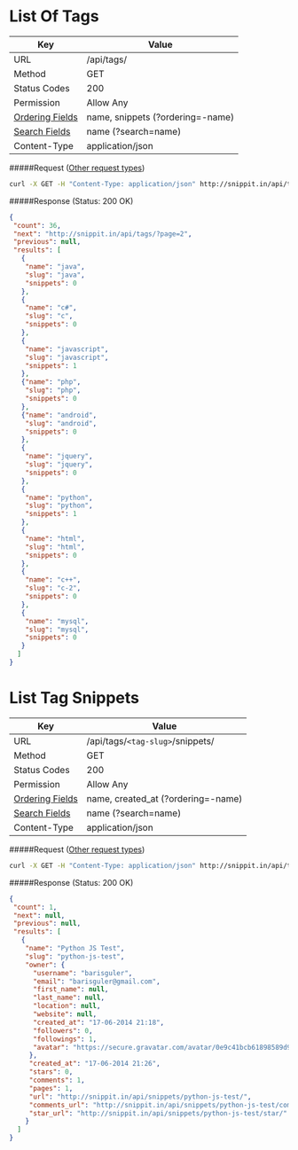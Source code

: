List Of Tags
==============================
| Key             | Value                                                 |
| ----------------|-------------------------------------------------------|
| URL             | /api/tags/                                            |
| Method          | GET                                                   |
| Status Codes    | 200                                                   |
| Permission      | Allow Any                                             |
| [Ordering Fields](../features.md#ordering-filter) | name, snippets (?ordering=-name)                      |
| [Search Fields](../features.md#search-filtering)   | name  (?search=name)                                  |
| Content-Type    | application/json                                      |

#####Request ([Other request types](../example.md))

```bash
curl -X GET -H "Content-Type: application/json" http://snippit.in/api/tags/
```

#####Response (Status: 200 OK)

```json
{
 "count": 36,
 "next": "http://snippit.in/api/tags/?page=2",
 "previous": null,
 "results": [
   {
    "name": "java",
    "slug": "java",
    "snippets": 0
   },
   {
    "name": "c#",
    "slug": "c",
    "snippets": 0
   },
   {
    "name": "javascript",
    "slug": "javascript",
    "snippets": 1
   },
   {"name": "php",
    "slug": "php",
    "snippets": 0
   },
   {"name": "android",
    "slug": "android",
    "snippets": 0
   },
   {
    "name": "jquery",
    "slug": "jquery",
    "snippets": 0
   },
   {
    "name": "python",
    "slug": "python",
    "snippets": 1
   },
   {
    "name": "html",
    "slug": "html",
    "snippets": 0
   },
   {
    "name": "c++",
    "slug": "c-2",
    "snippets": 0
   },
   {
    "name": "mysql",
    "slug": "mysql",
    "snippets": 0
   }
  ]
}
```

List Tag Snippets
==============================
| Key             | Value                                                 |
| ----------------|-------------------------------------------------------|
| URL             | /api/tags/`<tag-slug>`/snippets/                      |
| Method          | GET                                                   |
| Status Codes    | 200                                                   |
| Permission      | Allow Any                                             |
| [Ordering Fields](../features.md#ordering-filter) | name, created_at (?ordering=-name) |
| [Search Fields](../features.md#search-filtering)   | name  (?search=name) |
| Content-Type    | application/json                                      |

#####Request ([Other request types](../example.md))

```bash
curl -X GET -H "Content-Type: application/json" http://snippit.in/api/tags/python/snippets/
```

#####Response (Status: 200 OK)

```json
{
 "count": 1,
 "next": null,
 "previous": null,
 "results": [
   {
    "name": "Python JS Test",
    "slug": "python-js-test",
    "owner": {
      "username": "barisguler",
      "email": "barisguler@gmail.com",
      "first_name": null,
      "last_name": null,
      "location": null,
      "website": null,
      "created_at": "17-06-2014 21:18",
      "followers": 0,
      "followings": 1,
      "avatar": "https://secure.gravatar.com/avatar/0e9c41bcb61898589d9d1ebfa18c62b4?s=130&d="
     },
     "created_at": "17-06-2014 21:26",
     "stars": 0,
     "comments": 1,
     "pages": 1,
     "url": "http://snippit.in/api/snippets/python-js-test/",
     "comments_url": "http://snippit.in/api/snippets/python-js-test/comments/",
     "star_url": "http://snippit.in/api/snippets/python-js-test/star/"
    }
  ]
}
```